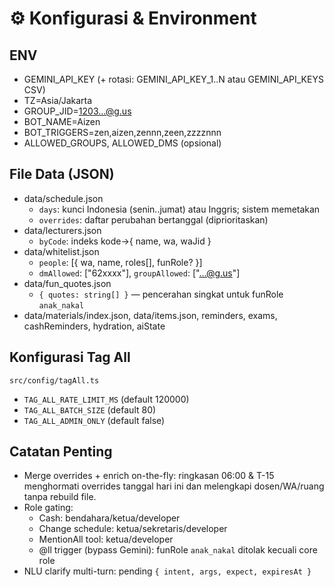 # ⚙️ Konfigurasi & Environment

## ENV

- GEMINI_API_KEY (+ rotasi: GEMINI_API_KEY_1..N atau GEMINI_API_KEYS CSV)
- TZ=Asia/Jakarta
- GROUP_JID=1203...@g.us
- BOT_NAME=Aizen
- BOT_TRIGGERS=zen,aizen,zennn,zeen,zzzznnn
- ALLOWED_GROUPS, ALLOWED_DMS (opsional)

## File Data (JSON)

- data/schedule.json
  - `days`: kunci Indonesia (senin..jumat) atau Inggris; sistem memetakan
  - `overrides`: daftar perubahan bertanggal (diprioritaskan)
- data/lecturers.json
  - `byCode`: indeks kode→{ name, wa, waJid }
- data/whitelist.json
  - `people`: [{ wa, name, roles[], funRole? }]
  - `dmAllowed`: ["62xxxx"], `groupAllowed`: ["...@g.us"]
- data/fun_quotes.json
  - `{ quotes: string[] }` — pencerahan singkat untuk funRole `anak_nakal`
- data/materials/index.json, data/items.json, reminders, exams, cashReminders, hydration, aiState

## Konfigurasi Tag All

`src/config/tagAll.ts`
- `TAG_ALL_RATE_LIMIT_MS` (default 120000)
- `TAG_ALL_BATCH_SIZE` (default 80)
- `TAG_ALL_ADMIN_ONLY` (default false)

## Catatan Penting

- Merge overrides + enrich on-the-fly: ringkasan 06:00 & T-15 menghormati overrides tanggal hari ini dan melengkapi dosen/WA/ruang tanpa rebuild file.
- Role gating:
  - Cash: bendahara/ketua/developer
  - Change schedule: ketua/sekretaris/developer
  - MentionAll tool: ketua/developer
  - @ll trigger (bypass Gemini): funRole `anak_nakal` ditolak kecuali core role
- NLU clarify multi-turn: pending `{ intent, args, expect, expiresAt }`
